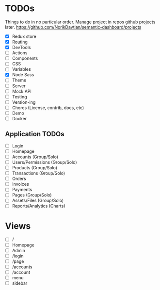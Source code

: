 # TODOs

Things to do in no particular order.
Manage project in repos github projects later.
https://github.com/NorikDavtian/semantic-dashboard/projects

- [X] Redux store
- [X] Routing
- [X] DevTools
- [ ] Actions
- [ ] Components
- [ ] CSS
 - [ ] Variables
 - [X] Node Sass
 - [ ] Theme
- [ ] Server
- [ ] Mock API
- [ ] Testing
- [ ] Version-ing
- [ ] Chores (License, contrib, docs, etc)
- [ ] Demo
- [ ] Docker

## Application TODOs
- [ ] Login
- [ ] Homepage
- [ ] Accounts (Group/Solo)
- [ ] Users/Permissions (Group/Solo)
- [ ] Products (Group/Solo)
- [ ] Transactions (Group/Solo)
 - [ ] Orders
 - [ ] Invoices
 - [ ] Payments
- [ ] Pages (Group/Solo)
- [ ] Assets/Files (Group/Solo)
- [ ] Reports/Analytics (Charts)

# Views
 - [ ] /
  - [ ] Homepage
  - [ ] Admin
 - [ ] /login
 - [ ] /page
 - [ ] /accounts
  - [ ] /account
- [ ] menu
- [ ] sidebar
